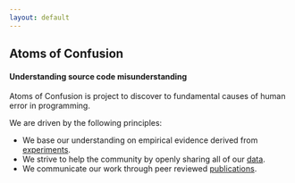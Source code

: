 ```yaml
---
layout: default
---
```


<div class="home">
  <div class="call-out"
  style="background-image: url('{{ site.baseurl }}/{{ site.theme_settings.header_text_feature_image }}')">
    <h2>Atoms of Confusion</h2>
    <h4>Understanding source code misunderstanding</h4>
  </div>
   <div class="posts">
   <div class="post-teaser">
   <div class="excerpt">
   <p>Atoms of Confusion is project to discover to fundamental causes of human error in programming.</p>
   <p>We are driven by the following principles: </p>

   <ul>
   <li>We base our understanding on empirical evidence derived from <a href="/experiments/">experiments</a>.</li>
   <li>We strive to help the community by openly sharing all of our <a href="/data/">data</a>.</li>
   <li>We communicate our work through peer reviewed <a href="/publications/">publications</a>.</li>
   </ul>
  </div>
  </div>
  </div>
</div>


